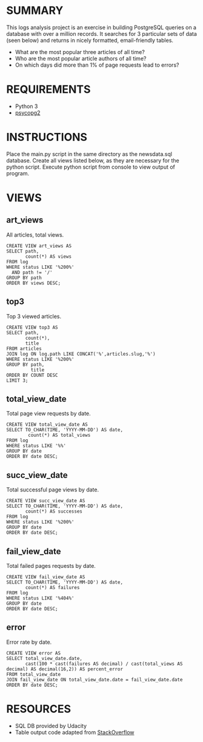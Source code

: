 # SUMMARY
This logs analysis project is an exercise in building PostgreSQL queries on a database with over a million records.
It searches for 3 particular sets of data (seen below) and returns in nicely formatted, email-friendly tables.

<ul>
    <li>What are the most popular three articles of all time?</li>
    <li>Who are the most popular article authors of all time?</li>
    <li>On which days did more than 1% of page requests lead to errors?</li>
</ul>

# REQUIREMENTS
<ul>
    <li>Python 3</li>
    <li><a href="http://initd.org/psycopg/">psycopg2</a></li>
</ul>

# INSTRUCTIONS
Place the main.py script in the same directory as the newsdata.sql database.  Create all views listed below, as they are
necessary for the python script.  Execute python script from console to view output of program.


# VIEWS
## art_views
All articles, total views.

    CREATE VIEW art_views AS
    SELECT path,
           count(*) AS views
    FROM log
    WHERE status LIKE '%200%'
      AND path != '/'
    GROUP BY path
    ORDER BY views DESC;

## top3
Top 3 viewed articles.

    CREATE VIEW top3 AS
    SELECT path,
           count(*),
           title
    FROM articles
    JOIN log ON log.path LIKE CONCAT('%',articles.slug,'%')
    WHERE status LIKE '%200%'
    GROUP BY path,
             title
    ORDER BY COUNT DESC
    LIMIT 3;
    
## total_view_date
Total page view requests by date.

    CREATE VIEW total_view_date AS
    SELECT TO_CHAR(TIME, 'YYYY-MM-DD') AS date,
            count(*) AS total_views
    FROM log
    WHERE status LIKE '%%'
    GROUP BY date
    ORDER BY date DESC;

## succ_view_date
Total successful page views by date.

    CREATE VIEW succ_view_date AS
    SELECT TO_CHAR(TIME, 'YYYY-MM-DD') AS date,
           count(*) AS successes
    FROM log
    WHERE status LIKE '%200%'
    GROUP BY date
    ORDER BY date DESC;

## fail_view_date
Total failed pages requests by date.

    CREATE VIEW fail_view_date AS
    SELECT TO_CHAR(TIME, 'YYYY-MM-DD') AS date,
           count(*) AS failures
    FROM log
    WHERE status LIKE '%404%'
    GROUP BY date
    ORDER BY date DESC;

## error
Error rate by date.

    CREATE VIEW error AS
    SELECT total_view_date.date,
           cast(100 * cast(failures AS decimal) / cast(total_views AS decimal) AS decimal(16,2)) AS percent_error
    FROM total_view_date
    JOIN fail_view_date ON total_view_date.date = fail_view_date.date
    ORDER BY date DESC;
    
# RESOURCES
<ul>
    <li>SQL DB provided by Udacity
    <li>Table output code adapted from 
        <a href="https://stackoverflow.com/questions/10865483/print-results-in-mysql-format-with-python">
            StackOverflow
        </a>
    </li>
</ul>
